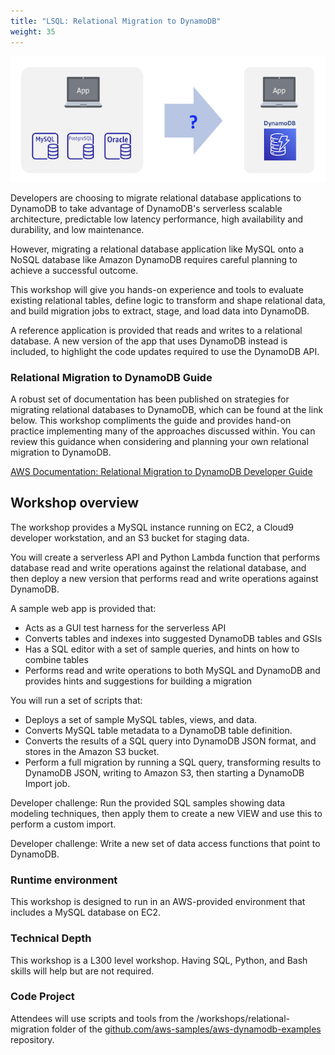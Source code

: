 ```yaml
---
title: "LSQL: Relational Migration to DynamoDB"
weight: 35
---
```


![Relational Migration](/static/images/relational-migration/frontpage.png)

Developers are choosing to migrate relational database applications to DynamoDB
to take advantage of DynamoDB's serverless scalable architecture,
predictable low latency performance, high availability and durability, and low maintenance.

However, migrating a relational database application like MySQL onto a NoSQL database like Amazon DynamoDB 
requires careful planning to achieve a successful outcome.

This workshop will give you hands-on experience and tools to evaluate existing relational tables, 
define logic to transform and shape relational data, 
and build migration jobs to extract, stage, and load data into DynamoDB. 

A reference application is provided that reads and writes to a relational database. 
A new version of the app that uses DynamoDB instead is included, 
to highlight the code updates required to use the DynamoDB API.


### Relational Migration to DynamoDB Guide
A robust set of documentation has been published on strategies for migrating relational databases to DynamoDB, 
which can be found at the link below. This workshop compliments the guide and provides hand-on practice implementing 
many of the approaches discussed within. 
You can review this guidance when considering and planning your own relational migration to DynamoDB. 

[AWS Documentation: Relational Migration to DynamoDB Developer Guide](https://docs.aws.amazon.com/amazondynamodb/latest/developerguide/migration-guide.html)


## Workshop overview

The workshop provides a MySQL instance running on EC2, a Cloud9 developer workstation,
and an S3 bucket for staging data.

You will create a serverless API and Python Lambda function that
performs database read and write operations against the relational database, 
and then deploy a new version that performs read and write operations against DynamoDB.

A sample web app is provided that:
* Acts as a GUI test harness for the serverless API
* Converts tables and indexes into suggested DynamoDB tables and GSIs
* Has a SQL editor with a set of sample queries, and hints on how to combine tables
* Performs read and write operations to both MySQL and DynamoDB
and provides hints and suggestions for building a migration

You will run a set of scripts that:
* Deploys a set of sample MySQL tables, views, and data.
* Converts MySQL table metadata to a DynamoDB table definition.
* Converts the results of a SQL query into DynamoDB JSON format, and stores in the Amazon S3 bucket.
* Perform a full migration by running a SQL query, transforming results to DynamoDB JSON, writing to Amazon S3, then starting a DynamoDB Import job.

Developer challenge: Run the provided SQL samples showing data modeling techniques, 
then apply them to create a new VIEW and use this to perform a custom import.

Developer challenge: Write a new set of data access functions that point to DynamoDB.
 
### Runtime environment
This workshop is designed to run in an AWS-provided environment that includes a MySQL database on EC2.

### Technical Depth
This workshop is a L300 level workshop. Having SQL, Python, and Bash skills will help but are not required.
### Code Project
Attendees will use scripts and tools from the /workshops/relational-migration folder of the
[github.com/aws-samples/aws-dynamodb-examples](https://github.com/aws-samples/aws-dynamodb-examples/) repository.
